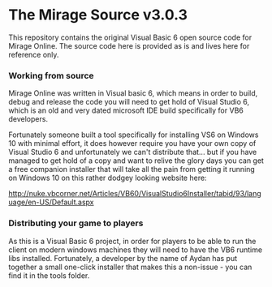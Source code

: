 # The Mirage Source v3.0.3
This repository contains the original Visual Basic 6 open source code for Mirage Online. The source code here is provided as is and lives here for reference only.

### Working from source
Mirage Online was written in Visual basic 6, which means in order to build, debug and release the code you will need to get hold of Visual Studio 6, which is an old and very dated microsoft IDE build specifically for VB6 developers.

Fortunately someone built a tool specifically for installing VS6 on Windows 10 with minimal effort, it does however require you have your own copy of Visual Studio 6 and unfortunately we can't distribute that... but if you have managed to get hold of a copy and want to relive the glory days you can get a free companion installer that will take all the pain from getting it running on Windows 10 on this rather dodgey looking website here:

http://nuke.vbcorner.net/Articles/VB60/VisualStudio6Installer/tabid/93/language/en-US/Default.aspx

### Distributing your game to players
As this is a Visual Basic 6 project, in order for players to be able to run the client on modern windows machines they will need to have the VB6 runtime libs installed. Fortunately, a developer by the name of Aydan has put together a small one-click installer that makes this a non-issue -  you can find it in the tools folder.
